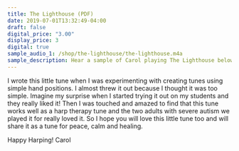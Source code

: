 ```yaml
---
title: The Lighthouse (PDF)
date: 2019-07-01T13:32:49-04:00
draft: false
digital_price: "3.00"
display_price: 3
digital: true
sample_audio_1: /shop/the-lighthouse/the-lighthouse.m4a
sample_description: Hear a sample of Carol playing The Lighthouse below.
---
```

I wrote this little tune when I was experimenting with creating tunes using simple hand positions. I almost threw it out because I thought it was too simple. Imagine my surprise when I started trying it out on my students and they really liked it! Then I was touched and amazed to find that this tune works well as a harp therapy tune and the two adults with severe autism we played it for really loved it. So I hope you will love this little tune too and will share it as a tune for peace, calm and healing.

Happy Harping! 
Carol
